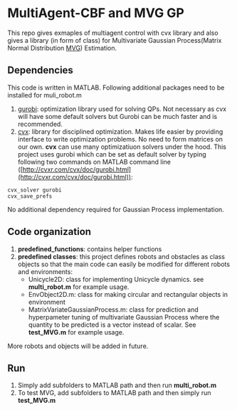 # MultiAgent-CBF and MVG GP
This repo gives exmaples of multiagent control with cvx library and also gives a library (in form of class) for Multivariate Gaussian Process(Matrix Normal Distribution [MVG](https://en.wikipedia.org/wiki/Matrix_normal_distribution)) Estimation.

## Dependencies
This code is written in MATLAB. Following additional packages need to be installed for muli_robot.m
1. [gurobi](https://www.gurobi.com/documentation/9.1/quickstart_mac/software_installation_guid.html): optimization library used for solving QPs. Not necessary as cvx will have some default solvers but Gurobi can be much faster and is recommended.
2. [cvx](http://cvxr.com/cvx/): library for disciplined optimization. Makes life easier by providing interface to write optimization problems. No need to form matrices on our own. **cvx** can use many optimizatiuon solvers under the hood. This project uses gurobi which can be set as default solver by typing following two commands on MATLAB command line ([http://cvxr.com/cvx/doc/gurobi.html](http://cvxr.com/cvx/doc/gurobi.html)):
```
cvx_solver gurobi
cvx_save_prefs
```
No additional dependency required for Gaussian Process implementation.

## Code organization
1. **predefined_functions**: contains helper functions
2. **predefined classes**: this project defines robots and obstacles as class objects so that the main code can easily be modified for different robots and environments:
      * Unicycle2D: class for implementing Unicycle dynamics. see **multi_robot.m** for example usage.
      * EnvObject2D.m: class for making circular and rectangular objects in environment
      * MatrixVariateGaussianProcess.m: class for prediction and hyperpameter tuning of multivariate Gaussian Process where the quantity to be predicted is a vector instead of scalar. See **test_MVG.m** for example usage.
      
       

More robots and objects will be added in future.

## Run
1. Simply add subfolders to MATLAB path and then run **multi_robot.m**
2. To test MVG, add subfolders to MATLAB path and then simply run **test_MVG.m**
